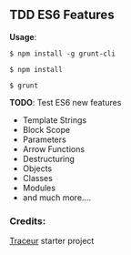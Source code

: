 ## TDD ES6 Features

__Usage__:

`$ npm install -g grunt-cli`

`$ npm install`

`$ grunt`

__TODO__: Test ES6 new features

- Template Strings
- Block Scope
- Parameters
- Arrow Functions
- Destructuring
- Objects
- Classes
- Modules
- and much more....


### Credits:
[Traceur](https://github.com/joeeames/ES6FundamentalsCourseFiles/tree/master/starter_with_traceur) starter project
